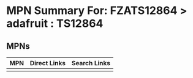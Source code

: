 



# MPN Summary For: FZATS12864 > adafruit : TS12864

## MPNs
  

|MPN|Direct Links|Search Links|
| :--- | :--- | :--- |
||||
